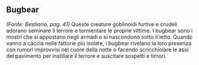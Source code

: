 ## **Bugbear**

_(Fonte: Bestiario, pag. 41)_ Queste creature goblinoidi furtive e crudeli
adorano seminare il terrore e tormentare le proprie vittime. I bugbear sono i
mostri che si appostano negli armadi o si nascondono sotto il letto. Quando
vanno a caccia nelle fattorie più isolate, i bugbear rivelano la loro presenza
con rumori improvvisi nel cuore della notte o facendo scricchiolare le assi del
pavimento per instillare il terrore e suscitare sospetti e timori.
